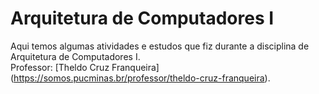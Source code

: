 # Arquitetura de Computadores I
Aqui temos algumas atividades e estudos que fiz durante a disciplina de Arquitetura de Computadores I.
<br>
Professor: [Theldo Cruz Franqueira] (https://somos.pucminas.br/professor/theldo-cruz-franqueira).

